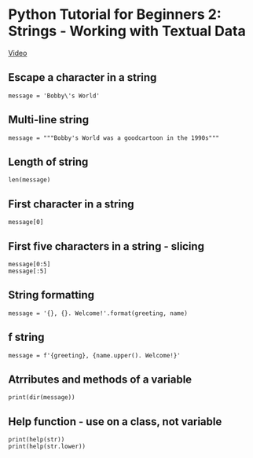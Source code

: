 # Python Tutorial for Beginners 2: Strings - Working with Textual Data
[Video](https://www.youtube.com/watch?v=k9TUPpGqYTo)
## Escape a character in a string
    message = 'Bobby\'s World'
## Multi-line string
    message = """Bobby's World was a goodcartoon in the 1990s"""
## Length of string
    len(message)
## First character in a string
    message[0]
## First five characters in a string - slicing
    message[0:5]
    message[:5]
## String formatting
    message = '{}, {}. Welcome!'.format(greeting, name)
## f string
    message = f'{greeting}, {name.upper(). Welcome!}'
## Atrributes and methods of a variable
    print(dir(message))
## Help function - use on a class, not variable
    print(help(str))
    print(help(str.lower))
